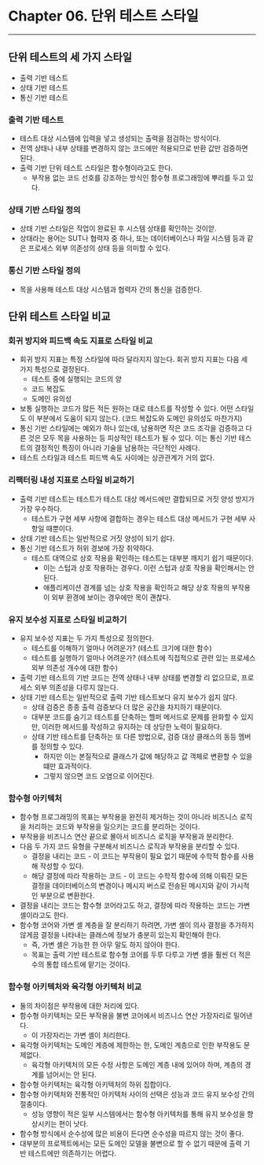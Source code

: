 # Chapter 06. 단위 테스트 스타일
- - -

## 단위 테스트의 세 가지 스타일
* 출력 기반 테스트
* 상태 기반 테스트
* 통신 기반 테스트

### 출력 기반 테스트
* 테스트 대상 시스템에 입력을 넣고 생성되는 출력을 점검하는 방식이다.
* 전역 상태나 내부 상태를 변경하지 않는 코드에만 적용되므로 반환 값만 검증하면 된다.
* 출력 기반 단위 테스트 스타일은 함수형이라고도 한다.
  * 부작용 없는 코드 선호를 강조하는 방식인 함수형 프로그래밍에 뿌리를 두고 있다.

### 상태 기반 스타일 정의
* 상태 기반 스타일은 작업이 완료된 후 시스템 상태를 확인하는 것이앋.
* 상태라는 용어는 SUT나 협력자 중 하나, 또는 데이터베이스나 파일 시스템 등과 같은 프로세스 외부 의존성의 상태 등을 의미할 수 있다.

### 통신 기반 스타일 정의
* 목을 사용해 테스트 대상 시스템과 협력자 간의 통신을 검증한다.

## 단위 테스트 스타일 비교

### 회귀 방지와 피드백 속도 지표로 스타일 비교
* 회귀 방지 지표는 특정 스타일에 따라 달라지지 않는다. 회귀 방지 지표는 다음 세 가지 특성으로 결정된다.
  * 테스트 중에 실행되는 코드의 양
  * 코드 복잡도
  * 도메인 유의성
* 보통 실행하는 코드가 많든 적든 원하는 대로 테스트를 작성할 수 있다. 어떤 스타일도 이 부분에서 도움이 되지 않는다. (코드 복잡도와 도메인 유의성도 마찬가지)
* 통신 기반 스타일에는 예외가 하나 있는데, 남용하면 작은 코드 조각을 검증하고 다른 것은 모두 목을 사용하는 등 피상적인 테스트가 될 수 있다. 이는 통신 기반 테스트의 결정적인 특징이 아니라 기술을 남용하는 극단적인 사례다.
* 테스트 스타일과 테스트 피드백 속도 사이에는 상관관계가 거의 없다.

### 리팩터링 내성 지표로 스타일 비교하기
* 출력 기반 테스트는 테스트가 테스트 대상 메서드에만 결합되므로 거짓 양성 방지가 가장 우수하다.
  * 테스트가 구현 세부 사항에 결합하는 경우는 테스트 대상 메서드가 구현 세부 사항일 때뿐이다.
* 상태 기반 테스트는 일반적으로 거짓 양성이 되기 쉽다.
* 통신 기반 테스트가 허위 경보에 가장 취약하다.
  * 테스트 대역으로 상호 작용을 확인하는 테스트는 대부분 깨지기 쉽기 때문이다.
    * 이는 스텁과 상호 작용하는 경우다. 이런 스텁과 상호 작용을 확인해서는 안 된다.
    * 애플리케이션 경계를 넘는 상호 작용을 확인하고 해당 상호 작용의 부작용이 외부 환경에 보이는 경우에만 목이 괜찮다.

### 유지 보수성 지표로 스타일 비교하기
* 유지 보수성 지표는 두 가지 특성으로 정의한다.
  * 테스트를 이해하기 얼마나 어려운가? (테스트 크기에 대한 함수)
  * 테스트를 실행하기 얼마나 어려운가? (테스트에 직접적으로 관련 있는 프로세스 외부 의존성 개수에 대한 함수)
* 출력 기반 테스트의 기반 코드는 전역 상태나 내부 상태를 변경할 리 없으므로, 프로세스 외부 의존성을 다루지 않는다.
* 상태 기반 테스트는 일반적으로 출력 기반 테스트보다 유지 보수가 쉽지 않다.
  * 상태 검증은 종종 출력 검증보다 더 많은 공간을 차지하기 때문이다.
  * 대부분 코드를 숨기고 테스트를 단축하는 헬퍼 메서드로 문제를 완화할 수 있지만, 이러한 메서드를 작성하고 유지하는 데 상당한 노력이 필요하다.
  * 상태 기반 테스트를 단축하는 또 다른 방법으로, 검증 대상 클래스의 동등 멤버를 정의할 수 있다.
    * 하지만 이는 본질적으로 클래스가 값에 해당하고 값 객체로 변환할 수 있을 떄만 효과적이다.
    * 그렇지 않으면 코드 오염으로 이어진다.

### 함수형 아키텍처
* 함수형 프로그래밍의 목표는 부작용을 완전히 제거하는 것이 아니라 비즈니스 로직을 처리하는 코드와 부작용을 일으키는 코드를 분리하는 것이다.
* 부작용을 비즈니스 연산 끝으로 몰아서 비즈니스 로직을 부작용과 분리한다.
* 다음 두 가지 코드 유형을 구분해서 비즈니스 로직과 부작용을 분리할 수 있다.
  * 결정을 내리는 코드 - 이 코드는 부작용이 필요 없기 때문에 수학적 함수를 사용해 작성할 수 있다.
  * 해당 결정에 따라 작용하는 코드 - 이 코드는 수학적 함수에 의해 이뤄진 모든 결정을 데이터베이스의 변경이나 메시지 버스로 전송된 메시지와 같이 가시적인 부분으로 변환한다.
* 결정을 내리는 코드는 함수형 코어라고도 하고, 결정에 따라 작용하는 코드는 가변 셸이라고도 한다.
* 함수형 코어와 가변 셸 계층을 잘 분리하기 하려면, 가변 셸이 의사 결정을 추가하지 않게끔 결정을 나타내는 클래스에 정보가 충분히 있는지 확인해야 한다.
  * 즉, 가변 셸은 가능한 한 아무 말도 하지 않아야 한다.
  * 목표는 출력 기반 테스트로 함수형 코어를 두루 다루고 가변 셸을 훨씬 더 적은 수의 통합 테스트에 맡기는 것이다.

### 함수형 아키텍처와 육각형 아키텍처 비교
* 둘의 차이점은 부작용에 대한 처리에 있다.
* 함수형 아키텍처는 모든 부작용을 불변 코어에서 비즈니스 연산 가장자리로 밀어낸다.
  * 이 가장자리는 가변 셸이 처리한다.
* 육각형 아키텍처는 도메인 계층에 제한하는 한, 도메인 계층으로 인한 부작용도 문제없다.
  * 육각형 아키텍처의 모든 수정 사항은 도메인 계층 내에 있어야 하며, 계층의 경계를 넘어서는 안 된다.
* 함수형 아키텍처는 육각형 아키텍처의 하위 집합이다.
* 함수형 아키텍처와 전통적인 아키텍처 사이의 선택은 성능과 코드 유지 보수성 간의 절충이다.
  * 성능 영향이 적은 일부 시스템에서는 함수형 아키텍처를 통해 유지 보수성을 향상시키는 편이 낫다.
* 함수형 방식에서 순수성에 많은 비용이 든다면 순수성을 따르지 않는 것이 좋다.
* 대부분의 프로젝트에서는 모든 도메인 모델을 불변으로 할 수 없기 때문에 출력 기반 테스트에만 의존하기는 어렵다.
